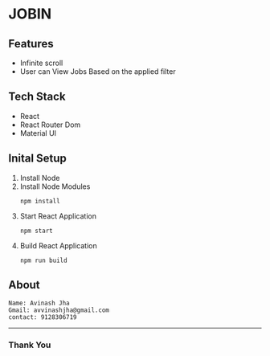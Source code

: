 # JOBIN

## Features
- Infinite scroll
- User can View Jobs Based on the applied filter 

## Tech Stack
- React
- React Router Dom
- Material UI

## Inital Setup

1. Install Node
2. Install Node Modules
    ```
    npm install
    ```
3. Start React Application
    ```
    npm start
    ```
4. Build React Application
    ```
    npm run build
    ```

## About
```
Name: Avinash Jha
Gmail: avvinashjha@gmail.com
contact: 9128306719
```
--------------------------------------------------------
### Thank You